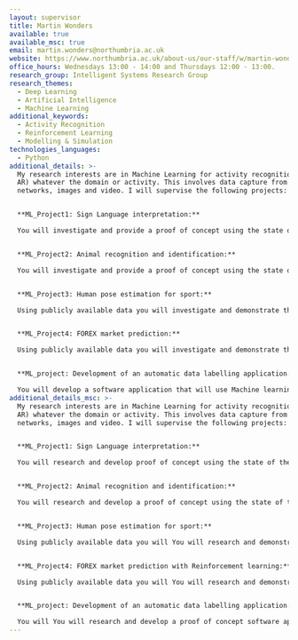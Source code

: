 ```yaml
---
layout: supervisor
title: Martin Wonders
available: true
available_msc: true
email: martin.wonders@northumbria.ac.uk
website: https://www.northumbria.ac.uk/about-us/our-staff/w/martin-wonders/
office_hours: Wednesdays 13:00 - 14:00 and Thursdays 12:00 - 13:00.
research_group: Intelligent Systems Research Group
research_themes:
  - Deep Learning
  - Artificial Intelligence
  - Machine Learning
additional_keywords:
  - Activity Recognition
  - Reinforcement Learning
  - Modelling & Simulation
technologies_languages:
  - Python
additional_details: >-
  My research interests are in Machine Learning for activity recognition (ML for
  AR) whatever the domain or activity. This involves data capture from sensor
  networks, images and video. I will supervise the following projects: 


  **ML_Project1: Sign Language interpretation:**

  You will investigate and provide a proof of concept using the state of the art in Machine learning techniques for interpreting sign language from images.


  **ML_Project2: Animal recognition and identification:**

  You will investigate and provide a proof of concept using the state of the art in Machine learning techniques for recognition and identification of specific animals in a herd.  


  **ML_Project3: Human pose estimation for sport:**

  Using publicly available data you will investigate and demonstrate the state of the art in Machine learning techniques for analysing human pose in sport. The aim here is to be able to indicate where an athlete can improve posture, position and technique within the range of known ideals.   


  **ML_Project4: FOREX market prediction:**

  Using publicly available data you will investigate and demonstrate the state of the art in time series Machine learning techniques for predicting the direction of currency pairs on the foreign exchange market.  


  **ML_project: Development of an automatic data labelling application:**

  You will develop a software application that will use Machine learning to do object detection that automatically produces bounding boxes for further object detection.
additional_details_msc: >-
  My research interests are in Machine Learning for activity recognition (ML for
  AR) whatever the domain or activity. This involves data capture from sensor
  networks, images and video. I will supervise the following projects: 


  **ML_Project1: Sign Language interpretation:**

  You will research and develop proof of concept using the state of the art in Machine learning techniques for interpreting sign language from images.


  **ML_Project2: Animal recognition and identification:**

  You will research and develop a proof of concept using the state of the art in Machine learning techniques for recognition and identification of specific animals in a herd.  


  **ML_Project3: Human pose estimation for sport:**

  Using publicly available data you will You will research and demonstrate the state of the art in Machine learning techniques for analysing human pose in sport. The aim here is to be able to indicate where an athlete can improve posture, position and technique within the range of known ideals.   


  **ML_Project4: FOREX market prediction with Reinforcement learning:**

  Using publicly available data you will You will research and demonstrate the state of the art in time series Machine learning techniques for predicting the direction of currency pairs on the foreign exchange market using Reinforcement Learning.  


  **ML_project: Development of an automatic data labelling application:**

  You will You will research and develop a proof of concept software application that will use Machine learning to do object detection that automatically produces bounding boxes for further object detection.
---
```


